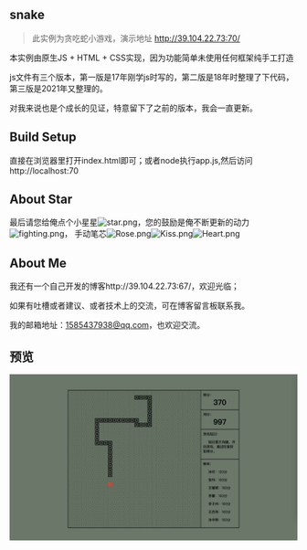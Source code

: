## snake
>此实例为贪吃蛇小游戏，演示地址 http://39.104.22.73:70/

本实例由原生JS + HTML + CSS实现，因为功能简单未使用任何框架纯手工打造

js文件有三个版本，第一版是17年刚学js时写的，第二版是18年时整理了下代码， 第三版是2021年又整理的。

对我来说也是个成长的见证，特意留下了之前的版本，我会一直更新。

## Build Setup
直接在浏览器里打开index.html即可；或者node执行app.js,然后访问http://localhost:70

## About Star
最后请您给俺点个小星星![star.png](https://res.wx.qq.com/mpres/htmledition/images/icon/emotion/21.gif)，您的鼓励是俺不断更新的动力![fighting.png](https://res.wx.qq.com/mpres/htmledition/images/icon/emotion/100.gif)，
手动笔芯![Rose.png](https://res.wx.qq.com/mpres/htmledition/images/icon/emotion/63.gif)![Kiss.png](https://res.wx.qq.com/mpres/htmledition/images/icon/emotion/65.gif)![Heart.png](https://res.wx.qq.com/mpres/htmledition/images/icon/emotion/66.gif)

## About Me
我还有一个自己开发的博客http://39.104.22.73:67/，欢迎光临；

如果有吐槽或者建议、或者技术上的交流，可在博客留言板联系我。

我的邮箱地址：1585437938@qq.com，也欢迎交流。

## 预览
![index](https://github.com/SunQQQ/snake/blob/master/img/index.png)